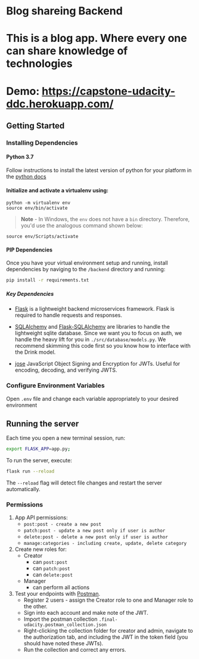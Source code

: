 # Blog shareing Backend 
# This is a blog app. Where every one can share knowledge of technologies
# Demo: https://capstone-udacity-ddc.herokuapp.com/
## Getting Started

### Installing Dependencies

#### Python 3.7

Follow instructions to install the latest version of python for your platform in the [python docs](https://docs.python.org/3/using/unix.html#getting-and-installing-the-latest-version-of-python)

#### Initialize and activate a virtualenv using:
```
python -m virtualenv env
source env/bin/activate
```
>**Note** - In Windows, the `env` does not have a `bin` directory. Therefore, you'd use the analogous command shown below:
```
source env/Scripts/activate

```
#### PIP Dependencies

Once you have your virtual environment setup and running, install dependencies by naviging to the `/backend` directory and running:

```bash
pip install -r requirements.txt
```


##### Key Dependencies

- [Flask](http://flask.pocoo.org/) is a lightweight backend microservices framework. Flask is required to handle requests and responses.

- [SQLAlchemy](https://www.sqlalchemy.org/) and [Flask-SQLAlchemy](https://flask-sqlalchemy.palletsprojects.com/en/2.x/) are libraries to handle the lightweight sqlite database. Since we want you to focus on auth, we handle the heavy lift for you in `./src/database/models.py`. We recommend skimming this code first so you know how to interface with the Drink model.

- [jose](https://python-jose.readthedocs.io/en/latest/) JavaScript Object Signing and Encryption for JWTs. Useful for encoding, decoding, and verifying JWTS.

### Configure Environment Variables
Open `.env` file and change each variable appropriately to your desired environment
## Running the server

Each time you open a new terminal session, run:

```bash
export FLASK_APP=app.py;
```

To run the server, execute:

```bash
flask run --reload
```

The `--reload` flag will detect file changes and restart the server automatically.


### Permissions

1. App API permissions:
   - `post:post - create a new post` 
   - `patch:post - update a new post only if user is author`
   - `delete:post - delete a new post only if user is author`
   - `manage:categories - including create, update, delete category`
2. Create new roles for:
   - Creator
     - can `post:post`
     - can `patch:post`
     - can `delete:post`
   - Manager
     - can perform all actions
3. Test your endpoints with [Postman](https://getpostman.com).
   - Register 2 users - assign the Creator role to one and Manager role to the other.
   - Sign into each account and make note of the JWT.
   - Import the postman collection `.final-udacity.postman_collection.json`
   - Right-clicking the collection folder for creator and admin, navigate to the authorization tab, and including the JWT in the token field (you should have noted these JWTs).
   - Run the collection and correct any errors.
